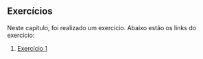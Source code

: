 ## Exercícios

Neste capítulo, foi realizado um exercício. Abaixo estão os links do exercício:

1. [Exercício 1](exercicio1.py)
